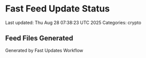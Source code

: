 # Fast Feed Update Status
Last updated: Thu Aug 28 07:38:23 UTC 2025
Categories: crypto

## Feed Files Generated

Generated by Fast Updates Workflow
